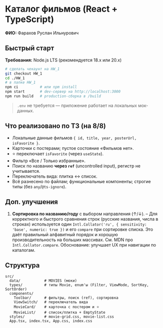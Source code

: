 # Каталог фильмов (React + TypeScript)

**ФИО:** Фарахов Руслан Ильнурович 

## Быстрый старт

**Требования:** Node.js LTS (рекомендуется 18.x или 20.x)

```bash
# сделать чекаунт на HW_1
git checkout HW_1
cd ./HW_1
# в папке HW_1
npm ci          # или npm install
npm start       # dev-сервер на http://localhost:3000
npm run build   # production-сборка в /build
````

> `.env` не требуется — приложение работает на локальных мок-данных.

## Что реализовано по ТЗ (на 8/8)

* Локальные данные фильмов `{ id, title, year, posterUrl, isFavorite }`.
* Карточки с постерами; пустое состояние «Фильмов нет».
* ⭐ переключает `isFavorite` (через `useState`).
* Фильтр «Все / Только избранные».
* Поиск по названию **через `ref`** (uncontrolled input), регистр не учитывается.
* Переключатель вида: плитка ↔ список.
* Всё разнесено по файлам; функциональные компоненты; строгие типы (без `any`/`@ts-ignore`).

## Доп. улучшения

1. **Сортировка по названию/году** с выбором направления (↑/↓).
   – Для корректного и быстрого сравнения строк (русские названия, числа в строках) используется один `Intl.Collator('ru', { sensitivity: 'base', numeric: true })` и его `compare` при сортировке списка. Это даёт правильный алфавитный порядок и хорошую производительность на больших массивах. См. MDN про `Intl.Collator.compare`.
   Обоснование: улучшает UX при навигации по каталогам.

## Структура

```
src/
  data/           # MOVIES (моки)
  types/          # типы Movie, enum'ы (Filter, ViewMode, SortKey, SortOrder)
  components/
    Toolbar/      # фильтры, поиск (ref), сортировка
    ViewSwitch/   # переключатель вида
    MovieCard/    # карточка с постером и ⭐
    MovieList/    # список/плитка + EmptyState
  styles/         # movie-grid.css, movie-list.css
  App.tsx, index.tsx, App.css, index.css
```
